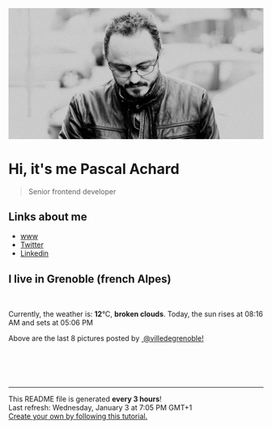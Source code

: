 ![Pascal Achard](./images/photo-pascal-achard.jpg)
# Hi, it's me Pascal Achard
> Senior frontend developer

## Links about me
- [www](https://www.pascal-achard.com)
- [Twitter](https://twitter.com/botmaster)
- [Linkedin](http://www.linkedin.com/in/pascal-achard)


## I live in Grenoble (french Alpes)
<img src="https://openweathermap.org/img/wn/04n@2x.png" alt="">

Currently, the weather is: **12**°C, **broken clouds**.
Today, the sun rises at 08:16 AM and sets at 05:06 PM

Above are the last 8 pictures posted by <a href="https://www.instagram.com/villedegrenoble/" target="_blank"><img alt="" src="https://upload.wikimedia.org/wikipedia/commons/thumb/e/e7/Instagram_logo_2016.svg/1024px-Instagram_logo_2016.svg.png" width="20"/> @villedegrenoble!</a>

<p style="display: flex; flex-wrap: wrap; gap: 20px;">
        <img src="https://cdn1.picuki.com/hosted-by-instagram/q/0exhNuNYnjBcaS3SYdxKjf8F2vJ1Wg5SZ60STLepjSVmIR1vLHOapZA0mpCl6yRxIwVgFDeSYzth4YkuWF9RDT18NULbTLyMTDZV66icUu3N1TRl8ZRplrczL3wdbHOu8cAqVQmYdSgIGaYDG7uo+qhT5aGuO1lQpzaEW+oR9z5G7NCnV6xhz580r6GDhx+ouMoyIDND%7C%7CHg1JU46o9CUqTUHGsv+MfF3pLUqF+dazPgL6NDhkyblBXs9UGAqKDTMnITgp9EEpxe%7C%7Cf3M9%7C%7C2z6ZoIeHmobinSaljcQ9I8titj1edgr1vZl4fDobWAlUEFotjFPipKIqDXpfkTx7FZz5UrA5L+pKt8+863fMvWoXPfR1ifYRrv1A%7C%7C1DWCdZVaWOcH6NBbOJCctmhYJLQaoX01qzow==.jpeg" alt="" width="200"/>
        <img src="https://cdn1.picuki.com/hosted-by-instagram/q/0exhNuNYnjBcaS3SYdxKjf8F2vJ1Wg9SZ60STLepjSVmIR1vLHOapZA0mpCl6yRxIwVgFDeSYzth4YkpU1pSDD18NULbTLaOSz1Q5qSbUubN1DZk%7C%7CJNhkrk0JHAYYHKq9MopXAmYdSgIGaYDG7uo%7C%7Cekf5vvwbTUBpi2TN7BCyQlWotfpUrJy9ZRzt52U1h+189JldAJZ+jtvdBFundPZlTIeAefzPcBgoK9jC7QIjZNIuaHtnyuxH34+emlsFj3RuYTM2dENhhzrdSFlqjH+AZY1LHMRiVbmtgcWmd8+262jMZpM4aY2qaGOayACW2E2hj9LobK4nALsSUGImUBRwT2Ej+b3ffZ79sXPBPW5f8G8yCbxOr7xF44BZU8BVNbBQHOIDs2JCOwNpIUYTeln21eKqRG5Iv3G%7C%7CVV+AWgc1m3SKLRWE7uiyqyb4X7U32%7C%7CXpAM9ww==.jpeg" alt="" width="200"/>
        <img src="https://cdn1.picuki.com/hosted-by-instagram/q/0exhNuNYnjBcaS3SYdxKjf8F2vJ1Wg5SZ60STLepjSVmIR1vLHOapZA0mpCl6yRxIwVgFDeSYzth4YktVlhQCT18NULbTbKLTD1Q562YVOnN0jxm9JdilLw3KH0ZbXGt9sopUQmYdSgIGaYDG7uo+qhT5aGuO1lQpTb9d7JGmC4E5ZObS6olhMF4pJ2Jg3Tt%7C%7C9kiJzJE5m4vMAQrptqO52lEX%7C%7CD+O8BnsaBwVLYBxMQK5qnRlSaHEmw+Jj8uQXagtIj+kOYA2DbjcA0J0nmeH5AoDnQhlU+2uj13t4gj1aSJEbxL3PUZkIH2bSAEXG428Fk71pu1ynOdV0Gv%7C%7CRZczDT++oWaWtIHkdinDqCqZc%7C%7C+mxXGSujQG+JDT1haWaTCAA%7C%7CkGs+lVs8fmY4SSq0X9g7moFP7S7734wB4AGgY2jCPCsE=.jpeg" alt="" width="200"/>
        <img src="https://cdn1.picuki.com/hosted-by-instagram/q/0exhNuNYnjBcaS3SYdxKjf8F2vJ1Wg9SZ60STLepjSVmIR1vLHOapZA0mpCl6yRxIwVgFDeSYzth4IwqUF5RDj18NULbTLCIRDpc7K+dUu7N1jBh9pJgnbw3LnAYbHep9sEsXQmYdSgIGaYDG7uo+qhT5aGuO1lQpTb9d7JGmC4E5ZObS6olhMF4pJ2Jg3Tt%7C%7C9kiJzJE5m4vMAQrptqO52hEX%7C%7CD+O8BnsaBwVLYBxMQK5qnRlSaHEmw+Jj8uTnagtIj+kOYA2HTQJBcWrE7ybKZrDnRH11bumTx3t4gj1aSJEbxL3PUZkIH2bSAEXG428Fk71pu1ynOdV0Gv%7C%7CRQfjnOekOC8I8wKvr%7C%7CaB8HOBeHa5AKZXLTaJvZNWygFN83XQHXUH%7C%7COiKekfmY4SSq0XjnqXoSX7S7734wB4AGgY2jCPCsE=.jpeg" alt="" width="200"/>
        <img src="https://cdn1.picuki.com/hosted-by-instagram/q/0exhNuNYnjBcaS3SYdxKjf8F2vJ1Wg5SZ60STLepjSVmIR1vLHOapZA0mpCj4yRwKwVlASuRYzth54koVFpZCz19P0zWS7OKTD5S6aubXOyjvDRn8ZNklr8yJXAZYHGo9cIsV2apNWwSDv5PHL%7C%7Clo7gX5v%7C%7CsbCgEpjuSKrVCkGZTjse3TO9%7C%7C2pYf5%7C%7CHSv1izv9QpcmkazXgpdAd4+pvlpDk1VOCtIc17q7VySKNBicMCv6K91Sa8H2QkaHp%7C%7CECKet8XCkONFui3rSzY57zz2Fvh9EEIdvlqztEsJuaQerpyoZIdP2t8A%7C%7CKLyHTEMGWlvqklPu7GMsSbGSkGI%7C%7CmIUwGPRn+T8J7gprsigdcy8U%7C%7Cm95XPsPrSPLKoZCkwuFffGdl7Vc+a1Vf1SqaZJDtlj8RO81wm3YLKsxQF2QjpP3mLeVcQgFKXFgpCq8UjDiznT8l4%7C%7ClMro.jpeg" alt="" width="200"/>
        <img src="https://cdn1.picuki.com/hosted-by-instagram/q/0exhNuNYnjBcaS3SYdxKjf8F2vJ1Wg9SZ60STLepjSVmIR1vLHOapZA0mpCj4yRwKwVlASuRYzth548pVl9SCz17PE3WTLKISTdc6a6ZUu6jvDBi9JNplbo2LnYcbHSr9sYkU26pNWwQG%7C%7CATULjh7uZDu7%7C%7CzNnZSyWaRMdsBnmICqZXwCJ1mwsFusvrBv0Xm1IwleS5J%7C%7CWU1IUc8797erW5HDrrzNsB9q7JjR7Aei8pL6ODj3Rq2ElIpenojRmDM%7C%7CLTPnNEMjSC1cmEey2m+UbERCkc%7C%7CuQyNnwwT58orjIj%7C%7CFaZI6Ng9uoL2bUcmGW9opUk53cH7mCuQODCW%7C%7CkVxlTLGkrCHa9sqsMWlPNi8Qevj1XPUYr%7C%7CtJeNzaEtcEanwYWX6DduwK+dOgc1AGaUYggftqF7vV%7C%7CbL0hBOFzxO3mbSCJZ2EA==.jpeg" alt="" width="200"/>
        <img src="https://cdn1.picuki.com/hosted-by-instagram/q/0exhNuNYnjBcaS3SYdxKjf8F2vJ1WgxSZ60STLepjSVmIR1vLHOapZA0mpCj4yRwKwVlASuRYzth5o0oVlxTCD14P0fXSreKTzlR76udV+vN2zxh8ZNjkboxL3UfZXer9cQpVgmYdSgIGaYDG7uo%7C%7CesJ+vzncjEHpi2VNrQT9zJBpY6uSKVKz8B13bHR1Bv9vdBhYgJE8VQpMBQ7odLUvj8ESLnzNskg6PA5RbMCg8kW%7C%7C+7piSS1X24ldihBGTOguYrVwr9T12XXejYH9GmkGosKBG0urn7vnww+k7RjkpWkDJor3Po17IH8aVchWmdJhjVPsdK+lCGQPy38mUxanjCD%7C%7CZK3U%7C%7CwfrbzaI%7C%7CiubcOw7gLmRpL6Qp97US8GGcrsR3eIeeKVCtFmwaR1K6tm+H%7C%7Cz%7C%7CwPgIuWtiTckURMMvDqIM4F5R6DPnaug9CQ=.jpeg" alt="" width="200"/>
        <img src="https://cdn1.picuki.com/hosted-by-instagram/q/0exhNuNYnjBcaS3SYdxKjf8F2vJ1Wg9SZ60STLepjSVmIR1vLHOapZA0mpCl6yRxIwVgFDeSYzth54spUlxWDj18NUbXSLeLRTZR76SRUuzN0DVl95Nllrw2LnAXZH6v9cYuUgmYdSgIGaYDG7uo+qhT5aGuO1lQpTb9d7JGmC4E5ZObS6olhMF4pJ2Jg3Tt%7C%7C9kiJzJE5m4vMAQrptqO52hEX%7C%7CD+O8BnsaBwVLYBxMQK5qnRlSaHEmw+Jj8uRHagtIj+kOYA2G7vUwpp0nWfapoaDnQhjl6L+kR3t4gj1aSJEbxL3PUZkIH2bSAEXG428Fk71pu1ynOdV0Gv+3Z90HrS9YmOQOctosHpD+aTGM27mRHhR7L6LJp5cE4HGujOX2v3ctKhBM8fmY4SSq0XjgzhplD7S7734wB4AGgY2jCPCsE=.jpeg" alt="" width="200"/>
</p>

------------
<p>This README file is generated <b>every 3 hours</b>!
    <br />Last refresh: Wednesday, January 3 at 7:05 PM GMT+1
    <br /><a href="https://medium.com/@th.guibert/how-to-create-a-self-updating-readme-md-for-your-github-profile-f8b05744ca91">Create your own by following this tutorial.</a>
</p>
<p><a href="https://github.com/botmaster/botmaster/actions/workflows/main.yaml"><img alt="" src="https://github.com/botmaster/botmaster/actions/workflows/main.yaml/badge.svg" /></a></p>

